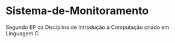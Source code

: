# Sistema-de-Monitoramento
Segundo EP da Disciplina de Introdução a Computação criado em Linguagem C
